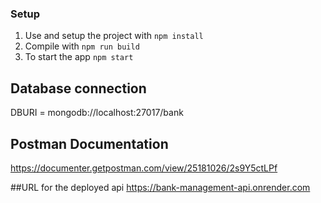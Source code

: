 ### Setup
1. Use and setup the project with `npm install`
2. Compile with `npm run build`
3. To start the app `npm start`

## Database connection
DBURI = mongodb://localhost:27017/bank

## Postman Documentation
https://documenter.getpostman.com/view/25181026/2s9Y5ctLPf

##URL for the deployed api
https://bank-management-api.onrender.com
